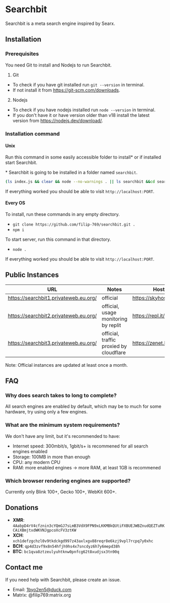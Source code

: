 # Searchbit
Searchbit is a meta search engine inspired by Searx.

## Installation

### Prerequisites
You need Git to install and Nodejs to run Searchbit.
1) Git
- To check if you have git installed run `git --version` in terminal.
- If not install it from https://git-scm.com/downloads.
2) Nodejs
- To check if you have nodejs installed run `node --version` in terminal.
- If you don't have it or have version older than v18 install the latest version from https://nodejs.dev/download/.


### Installation command
#### **Unix**
Run this command in some easily accessible folder to install* or if installed start Searchbit.

\* Searchbit is going to be installed in a folder named `searchbit`.
```bash
(ls index.js && clear && node --no-warnings . || ls searchbit &&cd searchbit && clear && node --no-warnings .) || (clear && echo "Cloning repositary" && git clone --quiet https://github.com/filip-769/searchbit.git &&cd searchbit && echo "Repositary cloned" && echo "Installing dependencies" && npm i --silent && echo "Dependencies installed" && echo "Running server" && node --no-warnings .)
```
If everything worked you should be able to visit `http://localhost:PORT`.

#### **Every OS**
To install, run these commands in any empty directory.
- `git clone https://github.com/filip-769/searchbit.git .`
- `npm i`

To start server, run this command in that directory.
- `node .`

If everything worked you should be able to visit `http://localhost:PORT`.

## Public Instances
| URL                                   | Notes                                   | Hosting                     |
|---------------------------------------|-----------------------------------------|-----------------------------|
| https://searchbit1.privateweb.eu.org/ | official                                | https://skyhosting.digital/ |
| https://searchbit2.privateweb.eu.org/ | official, usage monitoring by replit    | https://repl.it/            |
| https://searchbit3.privateweb.eu.org/ | official, traffic proxied by cloudflare | https://zenet.host/         |

Note: Official instances are updated at least once a month.

## FAQ

### Why does search takes to long to complete?
All search engines are enabled by default, which may be to much for some hardware, try using only a few engines.

### What are the minimum system requirements?
We don't have any limit, but it's recommended to have:
- Internet speed: 300mbit/s, 1gbit/s+ is recommened for all search engines enabled
- Storage: 100MB in more than enough
- CPU: any modern CPU
- RAM: more enabled engines -> more RAM, at least 1GB is recommened

### Which browser rendering engines are supported?
Currently only Blink 100+, Gecko 100+, WebKit 600+.

## Donations
- **XMR**: `4AabpD4rV4cfznin3cYQmGJ7sLmB3VdX9FPN9xLKKMBkQUtiFXBUEJWBZnudQEZTuRKCAiXBmjtxdWKVNJgpcoXcFV3ztKW`
- **XCH**: `xch1defzgchzl0v9tkdckgd997z43axlxgv88reqr8e6kzj9vpl7rcpq7y0xhc`
- **BCH**: `qp4d3zvf9x8n54hfjh9hs4x7sncdyz6h7y6mepd38h`
- **BTC**: `bc1qva8ztzeulyuhtknw0pnfcg62t8xudjsx3tn90q`

## Contact me
If you need help with Searchbit, please create an issue.
- Email: 1byo2en5@duck.com
- Matrix: @filip769:matrix.org